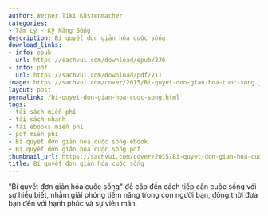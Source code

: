 ```yaml
---
author: Werner Tiki Küstenmacher
categories:
- Tâm Lý - Kỹ Năng Sống
description: Bí quyết đơn giản hóa cuộc sống
download_links:
- info: epub
  url: https://sachvui.com/download/epub/236
- info: pdf
  url: https://sachvui.com/download/pdf/711
image: https://sachvui.com/cover/2015/Bi-quyet-don-gian-hoa-cuoc-song.jpg
layout: post
permalink: /bi-quyet-don-gian-hoa-cuoc-song.html
tags:
- tải sách miễn phí
- tải sách nhanh
- tải ebooks miễn phí
- pdf miễn phí
- Bí quyết đơn giản hóa cuộc sống ebook
- Bí quyết đơn giản hóa cuộc sống pdf
thumbnail_url: https://sachvui.com/cover/2015/Bi-quyet-don-gian-hoa-cuoc-song.jpg
title: Bí quyết đơn giản hóa cuộc sống
---
```


 <div class="item-desc text-justify"> "Bí quyết đơn giản hóa cuộc sống" đề cập đến cách tiếp cận cuộc sống với sự hiểu biết, nhằm giải phóng tiềm năng trong con người bạn, đồng thời đưa bạn đến với hạnh phúc và sự viên mãn. </div>
